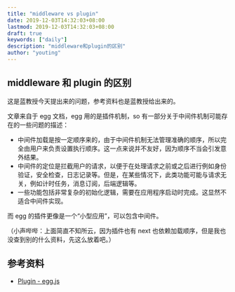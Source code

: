 ```yaml
---
title: "middleware vs plugin"
date: 2019-12-03T14:32:03+08:00
lastmod: 2019-12-03T14:32:03+08:00
draft: true
keywords: ["daily"]
description: "middleware和plugin的区别"
author: "youting"
---
```


## middleware 和 plugin 的区别

这是蓝教授今天提出来的问题，参考资料也是蓝教授给出来的。

文章来自于 egg 文档，egg 用的是插件机制，so 有一部分关于中间件机制可能存在的一些问题的描述：

- 中间件加载是按一定顺序来的，由于中间件机制无法管理准确的顺序，所以完全由用户来负责设置执行顺序。这一点来说并不友好，因为顺序不当会引发意外结果。
- 中间件的定位是拦截用户的请求，以便于在处理请求之前或之后进行例如身份验证，安全检查，日志记录等。但是，在某些情况下，此类功能可能与请求无关，例如计时任务，消息订阅，后端逻辑等。
- 一些功能包括非常复杂的初始化逻辑，需要在应用程序启动时完成。这显然不适合中间件实现。

而 egg 的插件更像是一个“小型应用”，可以包含中间件。

（小声哔哔：上面简直不知所云，因为插件也有 next 也依赖加载顺序，但是我也没查到别的什么资料，先这么放着吧。）

## 参考资料

- [Plugin - egg.js](https://eggjs.org/en/basics/plugin.html)
